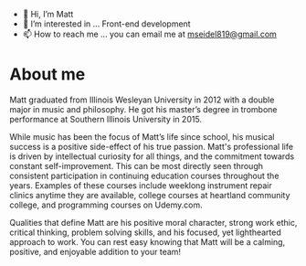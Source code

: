 - 👋 Hi, I’m Matt
- 👀 I’m interested in ... Front-end development
- 📫 How to reach me ... you can email me at mseidel819@gmail.com

<!---
mseidel819/mseidel819 is a ✨ special ✨ repository because its `README.md` (this file) appears on your GitHub profile.
You can click the Preview link to take a look at your changes.
--->
<h1> About me</h1>
<p> Matt graduated from Illinois Wesleyan University in 2012 with a double major in music and philosophy. He got his master’s degree in trombone performance at Southern Illinois University in 2015.

While music has been the focus of Matt’s life since school, his musical success is a positive side-effect of his true passion. Matt's professional life is driven by intellectual curiosity for all things, and the commitment towards constant self-improvement. This can be most directly seen through consistent participation in continuing education courses throughout the years. Examples of these courses include weeklong instrument repair clinics anytime they are available, college courses at heartland community college, and programming courses on Udemy.com.

Qualities that define Matt are his positive moral character, strong work ethic, critical thinking, problem solving skills, and his focused, yet lighthearted approach to work. You can rest easy knowing that Matt will be a calming, positive, and enjoyable addition to your team! </p>
